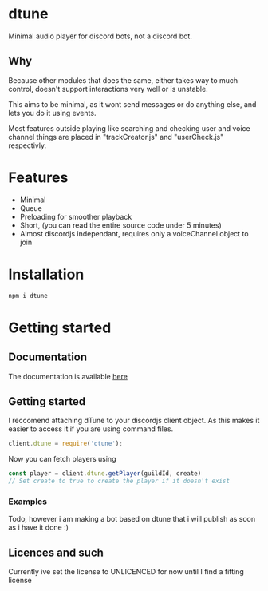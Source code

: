 # dtune

Minimal audio player for discord bots, not a discord bot.

## Why

Because other modules that does the same, either takes way to much control, doesn't support interactions very well or is unstable.

This aims to be minimal, as it wont send messages or do anything else, and lets you do it using events.

Most features outside playing like searching and checking user and voice channel things are placed in "trackCreator.js" and "userCheck.js" respectivly.

# Features

 - Minimal
 - Queue
 - Preloading for smoother playback
 - Short, (you can read the entire source code under 5 minutes)
 - Almost discordjs independant, requires only a voiceChannel object to join

# Installation

```sh
npm i dtune
```

# Getting started

## Documentation

The documentation is available [here](https://rotekoppen.github.io/dtune/)

## Getting started

I reccomend attaching dTune to your discordjs client object. As this makes it easier to access it if you are using command files.

```js
client.dtune = require('dtune');
```

Now you can fetch players using

```js
const player = client.dtune.getPlayer(guildId, create)
// Set create to true to create the player if it doesn't exist
```

### Examples

Todo, however i am making a bot based on dtune that i will publish as soon as i have it done :)

## Licences and such

Currently ive set the license to UNLICENCED for now until I find a fitting license
